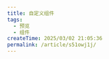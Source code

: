 ```yaml
---
title: 自定义组件
tags:
  - 预览
  - 组件
createTime: 2025/03/02 21:05:36
permalink: /article/s51owj1j/
---
```


<CustomComponent />

